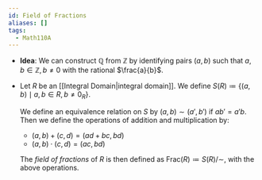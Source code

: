 ```yaml
---
id: Field of Fractions
aliases: []
tags:
  - Math110A
---
```


- **Idea**: We can construct $\mathbb{Q}$ from $\mathbb{Z}$ by identifying pairs
  $(a, b)$ such that $a, b\in \mathbb{Z}, b\neq 0$ with the rational
  $\frac{a}{b}$.
- Let $R$ be an [[Integral Domain|integral domain]]. We define
  $S(R)\coloneqq \{(a, b)\mid a, b\in R, b\neq 0_R\}$.

  We define an equivalence relation on $S$ by $(a, b)\sim (a', b')$ if
  $ab' = a'b$. Then we define the operations of addition and multiplication by:

  - $(a, b) + (c, d) = (ad + bc, bd)$
  - $(a, b)\cdot (c, d) = (ac, bd)$

  The _field of fractions_ of $R$ is then defined as
  $\mathrm{Frac}(R)\coloneqq S(R) / \sim$, with the above operations.
